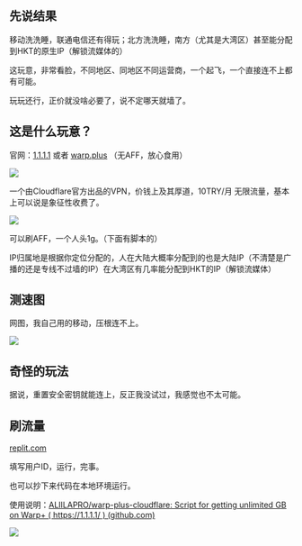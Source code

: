 ## 先说结果

移动洗洗睡，联通电信还有得玩；北方洗洗睡，南方（尤其是大湾区）甚至能分配到HKT的原生IP（解锁流媒体的）

这玩意，非常看脸，不同地区、同地区不同运营商，一个起飞，一个直接连不上都有可能。

玩玩还行，正价就没啥必要了，说不定哪天就墙了。

## 这是什么玩意？

官网：[1.1.1.1](https://1.1.1.1) 或者 [warp.plus](https://warp.plus) （无AFF，放心食用）

![](https://s3jp.blob.core.windows.net/oss/photos/6305412221806687044_121.jpg)

一个由Cloudflare官方出品的VPN，价钱上及其厚道，10TRY/月 无限流量，基本上可以说是象征性收费了。

![](https://s3jp.blob.core.windows.net/oss/photos/6305412221806687048_121.jpg)

可以刷AFF，一个人头1g。（下面有脚本的）

IP归属地是根据你定位分配的，人在大陆大概率分配到的也是大陆IP（不清楚是广播的还是专线不过墙的IP）在大湾区有几率能分配到HKT的IP（解锁流媒体）

## 测速图

网图，我自己用的移动，压根连不上。

![](https://s3jp.blob.core.windows.net/oss/photos/6305412221806687045_121.jpg)

## 奇怪的玩法

据说，重置安全密钥就能连上，反正我没试过，我感觉也不太可能。

## 刷流量

[replit.com](https://replit.com/@wdm1732418365/warp)

填写用户ID，运行，完事。

也可以抄下来代码在本地环境运行。

使用说明：[ALIILAPRO/warp-plus-cloudflare: Script for getting unlimited GB on Warp+ ( https://1.1.1.1/ ) (github.com)](https://github.com/ALIILAPRO/warp-plus-cloudflare)

![](https://s3jp.blob.core.windows.net/oss/photos/Snipaste_08-22_23-19-00.png)
